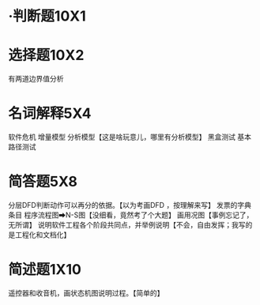 # ·判断题10X1

# 选择题10X2

有两道边界值分析

# 名词解释5X4 
软件危机
增量模型
分析模型【这是啥玩意儿，哪里有分析模型】
黑盒测试
基本路径测试
# 简答题5X8

分层DFD判断动作可以再分的依据。【以为考画DFD ，按理解来写】
发票的字典条目
程序流程图➡N-S图【没细看，竟然考了个大题】
画用况图【事例忘记了，无所谓】
说明软件工程各个阶段共同点，并举例说明【不会，自由发挥；我写的是工程化和文档化】

# 简述题1X10

遥控器和收音机，画状态机图说明过程。【简单的】